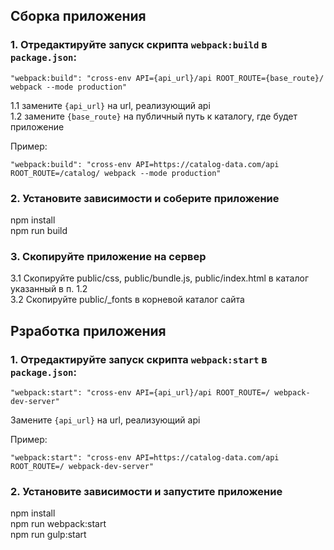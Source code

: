 ## Сборка приложения
### 1. Отредактируйте запуск скрипта `webpack:build` в `package.json`:
```
"webpack:build": "cross-env API={api_url}/api ROOT_ROUTE={base_route}/ webpack --mode production"
```
  1.1 замените `{api_url}` на url, реализующий api\
  1.2 замените `{base_route}` на публичный путь к каталогу, где будет приложение

Пример:
```
"webpack:build": "cross-env API=https://catalog-data.com/api ROOT_ROUTE=/catalog/ webpack --mode production"
```

### 2. Установите зависимости и соберите приложение
  npm install\
  npm run build

### 3. Скопируйте приложение на сервер
  3.1 Скопируйте public/css, public/bundle.js, public/index.html в каталог указанный в п. 1.2\
  3.2 Скопируйте public/_fonts в корневой каталог сайта

## Рзработка приложения
### 1. Отредактируйте запуск скрипта `webpack:start` в `package.json`:
```
"webpack:start": "cross-env API={api_url}/api ROOT_ROUTE=/ webpack-dev-server"
```
  Замените `{api_url}` на url, реализующий api

Пример:
```
"webpack:start": "cross-env API=https://catalog-data.com/api ROOT_ROUTE=/ webpack-dev-server"
```

### 2. Установите зависимости и запустите приложение
  npm install\
  npm run webpack:start\
  npm run gulp:start
